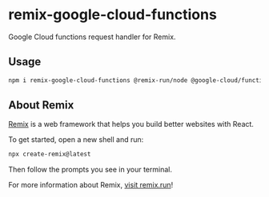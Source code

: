 # remix-google-cloud-functions

Google Cloud functions request handler for Remix.

## Usage

```sh
npm i remix-google-cloud-functions @remix-run/node @google-cloud/functions-framework
```

## About Remix

[Remix](https://remix.run) is a web framework that helps you build better websites with React.

To get started, open a new shell and run:

```sh
npx create-remix@latest
```

Then follow the prompts you see in your terminal.

For more information about Remix, [visit remix.run](https://remix.run)!
